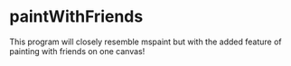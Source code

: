 # paintWithFriends
This program will closely resemble mspaint but with the added feature of painting with friends on one canvas!
